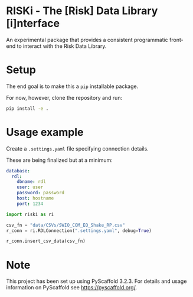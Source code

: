 # RISKi - The [Risk] Data Library [i]nterface

An experimental package that provides a consistent programmatic front-end to interact with the Risk Data Library.


# Setup

The end goal is to make this a `pip` installable package.

For now, however, clone the repository and run:

```bash
pip install -e .
```

# Usage example

Create a `.settings.yaml` file specifying connection details.

These are being finalized but at a minimum:

```yaml
database:
  rdl:
    dbname: rdl
    user: user
    password: password
    host: hostname
    port: 1234
```


```python
import riski as ri

csv_fn = "data/CSVs/SWIO_COM_EQ_Shake_RP.csv"
r_conn = ri.RDLConnection(".settings.yaml", debug=True)

r_conn.insert_csv_data(csv_fn)
```


# Note

This project has been set up using PyScaffold 3.2.3. For details and usage
information on PyScaffold see https://pyscaffold.org/.
